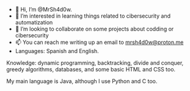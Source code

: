 - 👋 Hi, I’m @MrSh4d0w.
- 👀 I’m interested in learning things related to cibersecurity and automatization
- 💞️ I’m looking to collaborate on some projects about codding or cibersecurity
- 📫 You can reach me writing up an email to mrsh4d0w@proton.me
- Languages: Spanish and English.

Knowledge: dynamic programming, backtracking, divide and conquer, greedy algorithms, databases, and some basic HTML and CSS too.

My main language is Java, although I use Python and C too. 


<!---
MrSh4d0w/MrSh4d0w is a ✨ special ✨ repository because its `README.md` (this file) appears on your GitHub profile.
You can click the Preview link to take a look at your changes.
--->
